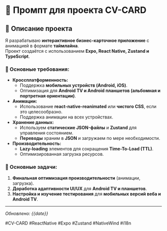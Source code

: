 # 🎯 Промпт для проекта CV-CARD

## 📌 Описание проекта  
Я разрабатываю **интерактивное бизнес-карточное приложение** с анимацией в формате **таймлайна**.  
Проект создаётся с использованием **Expo, React Native, Zustand и TypeScript**.  

### 🔹 Основные требования:  
- **Кроссплатформенность:**  
  - Поддержка **мобильных устройств (Android, iOS)**.  
  - Оптимизация для **Android TV и Android планшетов (альбомная и портретная ориентации)**.  
- **Анимации:**  
  - Использование **react-native-reanimated** или **чистого CSS**, если это целесообразно.  
  - Поддержка анимации на всех устройствах.  
- **Хранение данных:**  
  - Используем **статические JSON-файлы** и **Zustand** для управления состоянием.  
  - **Переводы** храним в **JSON** и загружаем по мере необходимости.  
- **Производительность:**  
  - **Lazy-loading** элементов для сокращения **Time-To-Load (TTL)**.  
  - Оптимизированная загрузка ресурсов.  

### 📌 Основные задачи:  
1. **Финальная оптимизация производительности** (анимации, загрузка).  
2. **Доработка адаптивности UI/UX** для **Android TV и планшетов**.  
3. **Настройка и изучение тестирования** для **мобильных версий веба и Android TV**.  

---

_Обновлено: {{date}}_  

#CV-CARD #ReactNative #Expo #Zustand #NativeWind #i18n